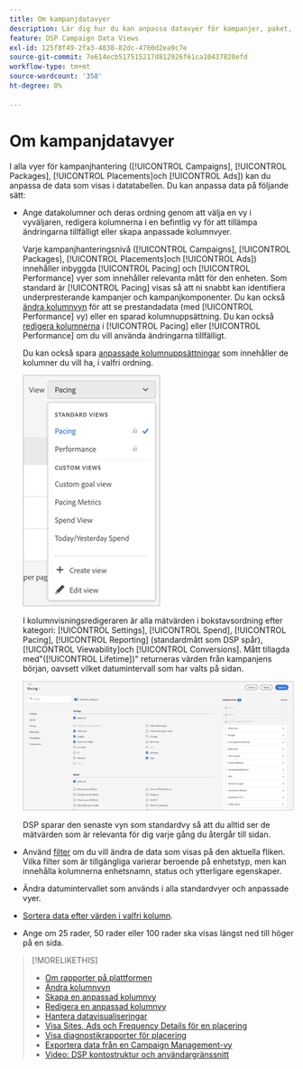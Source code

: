 ```yaml
---
title: Om kampanjdatavyer
description: Lär dig hur du kan anpassa datavyer för kampanjer, paket, ersättningar och annonser.
feature: DSP Campaign Data Views
exl-id: 125f8f49-2fa3-4838-82dc-4760d2ea9c7e
source-git-commit: 7e614ecb517515217d812926f61ca10437820efd
workflow-type: tm+mt
source-wordcount: '358'
ht-degree: 0%

---
```


# Om kampanjdatavyer

I alla vyer för kampanjhantering ([!UICONTROL Campaigns], [!UICONTROL Packages], [!UICONTROL Placements]och [!UICONTROL Ads]) kan du anpassa de data som visas i datatabellen. Du kan anpassa data på följande sätt:

* Ange datakolumner och deras ordning genom att välja en vy i vyväljaren, redigera kolumnerna i en befintlig vy för att tillämpa ändringarna tillfälligt eller skapa anpassade kolumnvyer.

   Varje kampanjhanteringsnivå ([!UICONTROL Campaigns], [!UICONTROL Packages], [!UICONTROL Placements]och [!UICONTROL Ads]) innehåller inbyggda [!UICONTROL Pacing] och [!UICONTROL Performance] vyer som innehåller relevanta mått för den enheten. Som standard är [!UICONTROL Pacing] visas så att ni snabbt kan identifiera underpresterande kampanjer och kampanjkomponenter. Du kan också [ändra kolumnvyn](column-view-change.md) för att se prestandadata (med [!UICONTROL Performance] vy) eller en sparad kolumnuppsättning. Du kan också [redigera kolumnerna](column-view-edit.md) i [!UICONTROL Pacing] eller [!UICONTROL Performance] om du vill använda ändringarna tillfälligt.

   Du kan också spara [anpassade kolumnuppsättningar](column-view-create.md) som innehåller de kolumner du vill ha, i valfri ordning.

   ![kolumnvyväljare](/help/dsp/assets/column-view-selector.png)

   I kolumnvisningsredigeraren är alla mätvärden i bokstavsordning efter kategori: [!UICONTROL Settings], [!UICONTROL Spend], [!UICONTROL Pacing], [!UICONTROL Reporting] (standardmått som DSP spår), [!UICONTROL Viewability]och [!UICONTROL Conversions]. Mått tillagda med&quot;([!UICONTROL Lifetime])&quot; returneras värden från kampanjens början, oavsett vilket datumintervall som har valts på sidan.

   ![kolumnvyredigerare](/help/dsp/assets/column-view-editor.png)

   DSP sparar den senaste vyn som standardvy så att du alltid ser de mätvärden som är relevanta för dig varje gång du återgår till sidan.

* Använd [filter](campaign-data-filter.md) om du vill ändra de data som visas på den aktuella fliken. Vilka filter som är tillgängliga varierar beroende på enhetstyp, men kan innehålla kolumnerna enhetsnamn, status och ytterligare egenskaper.

* Ändra datumintervallet som används i alla standardvyer och anpassade vyer.

* [Sortera data efter värden i valfri kolumn](campaign-data-sort.md).

* Ange om 25 rader, 50 rader eller 100 rader ska visas längst ned till höger på en sida.

>[!MORELIKETHIS]
>
>* [Om rapporter på plattformen](campaign-reports-about.md)
>* [Ändra kolumnvyn](column-view-change.md)
>* [Skapa en anpassad kolumnvy](column-view-create.md)
>* [Redigera en anpassad kolumnvy](column-view-edit.md)
>* [Hantera datavisualiseringar](campaign-data-visualization-manage.md)
>* [Visa Sites, Ads och Frequency Details för en placering](placement-details-view.md)
>* [Visa diagnostikrapporter för placering](placement-diagnostics.md)
>* [Exportera data från en Campaign Management-vy](campaign-export-data.md)
>* [Video: DSP kontostruktur och användargränssnitt](https://experienceleague.adobe.com/docs/advertising-learn/tutorials/dsp/ui.html)

